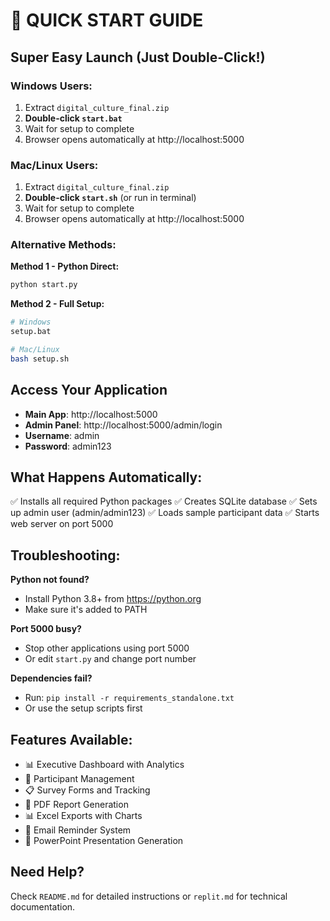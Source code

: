 # 🚀 QUICK START GUIDE

## Super Easy Launch (Just Double-Click!)

### Windows Users:
1. Extract `digital_culture_final.zip`
2. **Double-click `start.bat`**
3. Wait for setup to complete
4. Browser opens automatically at http://localhost:5000

### Mac/Linux Users:
1. Extract `digital_culture_final.zip`
2. **Double-click `start.sh`** (or run in terminal)
3. Wait for setup to complete
4. Browser opens automatically at http://localhost:5000

### Alternative Methods:

**Method 1 - Python Direct:**
```bash
python start.py
```

**Method 2 - Full Setup:**
```bash
# Windows
setup.bat

# Mac/Linux
bash setup.sh
```

## Access Your Application

- **Main App**: http://localhost:5000
- **Admin Panel**: http://localhost:5000/admin/login
- **Username**: admin
- **Password**: admin123

## What Happens Automatically:

✅ Installs all required Python packages
✅ Creates SQLite database
✅ Sets up admin user (admin/admin123)
✅ Loads sample participant data
✅ Starts web server on port 5000

## Troubleshooting:

**Python not found?**
- Install Python 3.8+ from https://python.org
- Make sure it's added to PATH

**Port 5000 busy?**
- Stop other applications using port 5000
- Or edit `start.py` and change port number

**Dependencies fail?**
- Run: `pip install -r requirements_standalone.txt`
- Or use the setup scripts first

## Features Available:

- 📊 Executive Dashboard with Analytics
- 👥 Participant Management
- 📋 Survey Forms and Tracking
- 📄 PDF Report Generation
- 📊 Excel Exports with Charts
- 📧 Email Reminder System
- 💼 PowerPoint Presentation Generation

## Need Help?
Check `README.md` for detailed instructions or `replit.md` for technical documentation.